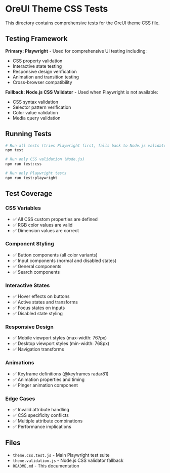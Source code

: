 # OreUI Theme CSS Tests

This directory contains comprehensive tests for the OreUI theme CSS file.

## Testing Framework

**Primary: Playwright** - Used for comprehensive UI testing including:
- CSS property validation
- Interactive state testing  
- Responsive design verification
- Animation and transition testing
- Cross-browser compatibility

**Fallback: Node.js CSS Validator** - Used when Playwright is not available:
- CSS syntax validation
- Selector pattern verification  
- Color value validation
- Media query validation

## Running Tests

```bash
# Run all tests (tries Playwright first, falls back to Node.js validator)
npm test

# Run only CSS validation (Node.js)
npm run test:css

# Run only Playwright tests
npm run test:playwright
```

## Test Coverage

### CSS Variables
- ✅ All CSS custom properties are defined
- ✅ RGB color values are valid
- ✅ Dimension values are correct

### Component Styling  
- ✅ Button components (all color variants)
- ✅ Input components (normal and disabled states)
- ✅ General components
- ✅ Search components

### Interactive States
- ✅ Hover effects on buttons
- ✅ Active states and transforms
- ✅ Focus states on inputs
- ✅ Disabled state styling

### Responsive Design
- ✅ Mobile viewport styles (max-width: 767px)
- ✅ Desktop viewport styles (min-width: 768px)
- ✅ Navigation transforms

### Animations
- ✅ Keyframe definitions (@keyframes radar81)
- ✅ Animation properties and timing
- ✅ Pinger animation component

### Edge Cases
- ✅ Invalid attribute handling  
- ✅ CSS specificity conflicts
- ✅ Multiple attribute combinations
- ✅ Performance implications

## Files

- `theme.css.test.js` - Main Playwright test suite
- `theme.validation.js` - Node.js CSS validator fallback
- `README.md` - This documentation